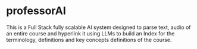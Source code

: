 # professorAI
This is a Full Stack fully scalable AI system designed to parse text, audio of an entire course and hyperlink it using LLMs to build an Index for the terminology, definitions and key concepts definitions of the course. 
